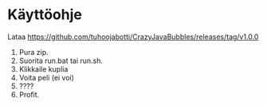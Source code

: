 # Käyttöohje

Lataa https://github.com/tuhoojabotti/CrazyJavaBubbles/releases/tag/v1.0.0

 1. Pura zip.
 2. Suorita run.bat tai run.sh.
 3. Klikkaile kuplia
 4. Voita peli (ei voi)
 5. ????
 6. Profit.

